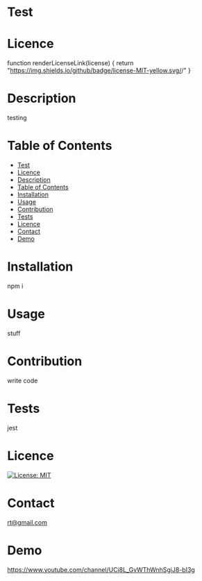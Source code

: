 # Test
 

 # Licence
   

   function renderLicenseLink(license) {
    return "https://img.shields.io/github/badge/license-MIT-yellow.svg/<Clary-Ashton>/<Readme-Genrator>"
  }

# Description
testing

# Table of Contents
- [Test](#test)
- [Licence](#licence)
- [Description](#description)
- [Table of Contents](#table-of-contents)
- [Installation](#installation)
- [Usage](#usage)
- [Contribution](#contribution)
- [Tests](#tests)
- [Licence](#licence-1)
- [Contact](#contact)
- [Demo](#demo)
 
 # Installation
  npm i
 # Usage
   stuff
 # Contribution
  write code
   # Tests
   jest
   # Licence

   [![License: MIT](https://img.shields.io/github/badge/license-MIT-yellow.svg)](https://opensource.org/licenses/MIT)
   # Contact
   rt@gmail.com
   # Demo
   https://www.youtube.com/channel/UCj8L_GvWThWnhSgiJ8-bI3g

  